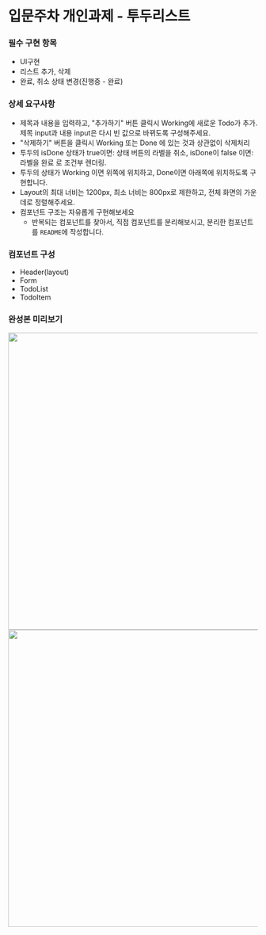 # 입문주차 개인과제 - 투두리스트

### 필수 구현 항목
* UI구현
* 리스트 추가, 삭제
* 완료, 취소 상태 변경(진행중 - 완료)

### 상세 요구사항
* 제목과 내용을 입력하고, "추가하기" 버튼 클릭시 Working에 새로운 Todo가 추가. 제목 input과 내용 input은 다시 빈 값으로 바뀌도록 구성해주세요.
* "삭제하기" 버튼을 클릭시 Working 또는 Done 에 있는 것과 상관없이 삭제처리
* 투두의 isDone 상태가 true이면: 상태 버튼의 라벨을 취소, isDone이 false 이면: 라벨을 완료 로 조건부 렌더링.
* 투두의 상태가 Working 이면 위쪽에 위치하고, Done이면 아래쪽에 위치하도록 구현합니다.
* Layout의 최대 너비는 1200px, 최소 너비는 800px로 제한하고, 전체 화면의 가운데로 정렬해주세요.
* 컴포넌트 구조는 자유롭게 구현해보세요
    - 반복되는 컴포넌트를 찾아서, 직접 컴포넌트를 분리해보시고, 분리한 컴포넌트를 `README`에 작성합니다.
 
### 컴포넌트 구성
* Header(layout)
* Form
* TodoList
* TodoItem

### 완성본 미리보기
<img src="https://github.com/jonghoon7431/todo_assignment/assets/152875407/744d6617-0a33-4837-8ea5-1345b462f209" width="600"/>

<img src="https://github.com/jonghoon7431/todo_assignment/assets/152875407/8178d524-4c0c-4385-8344-47a7b4bb314a" width="600"/>
